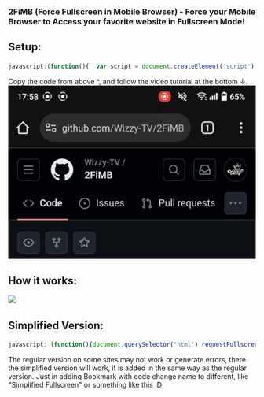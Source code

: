 ### 2FiMB (Force Fullscreen in Mobile Browser) - Force your Mobile Browser to Access your favorite website in Fullscreen Mode!
## Setup:
```javascript
javascript:(function(){  var script = document.createElement('script');  script.src = 'https://wizzy-tv.github.io/2FiMB/src/2FiMB.js';  document.body.appendChild(script);})();
```
Copy the code from above ^, and follow the video tutorial at the bottom ↓.
![](https://raw.githubusercontent.com/Wizzy-TV/2FiMB/main/howtosetup.gif)
## How it works:
![](https://raw.githubusercontent.com/Wizzy-TV/2FiMB/main/howitworks.gif)
## Simplified Version:
```javascript
javascript: (function(){document.querySelector("html").requestFullscreen();})();
```
The regular version on some sites may not work or generate errors, there the simplified version will work, it is added in the same way as the regular version. Just in adding Bookmark with code change name to different, like "Simplified Fullscreen" or something like this :D
